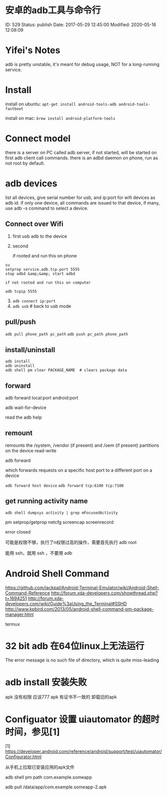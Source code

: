 # 安卓的adb工具与命令行


ID: 529
Status: publish
Date: 2017-05-29 12:45:00
Modified: 2020-05-16 12:08:09


# Yifei's Notes

adb is pretty unstable, it's meant for debug usage, NOT for a long-running service.


# Install

install on ubuntu: `apt-get install android-tools-adb android-tools-fastboot`

install on mac: `brew install android-platform-tools`


# Connect model


there is a server on PC called adb server, if not started, will be started on first adb client call commands. there is an adbd daemon on phone, run as not root by default.

# adb devices

list all devices, give serial number for usb, and ip:port for wifi devices as adb id. if only one device, all commands are issued to that device, if many, use adb -s <adb-id> command to select a device.

Connect over Wifi
------

1. first usb adb to the device
2. second

    if rooted and run this on phone

```
su
setprop service.adb.tcp.port 5555
stop adbd &amp;&amp; start adbd
```
    
    if not rooted and run this on computer
```
adb tcpip 5555
```

3. `adb connect ip:port`
4. `adb usb`  # back to usb mode

pull/push
------

`adb pull phone_path pc_path`
`adb push pc_path phone_path`

install/uninstall
------

```
adb install 
adb uninstall
adb shell pm clear PACKAGE_NAME  # clears package data
```

forward
------
adb forward local:port android:port

adb wait-for-device

read the adb help

remount
------
remounts the /system, /vendor (if present) and /oem (if present) partitions on the device read-write


adb forward

which forwards requests on a specific host port to a different port on a device

`adb forward host device`
`adb forward tcp:6100 tcp:7100`


get running activity name 
------

`adb shell dumpsys activity | grep mFocusedActivity`


pm
setprop/getprop
netcfg
screencap
screenrecord

error closed

可能是权限不够，执行了n权限过高的操作，需要首先执行 adb root

能用 ssh，就用 ssh ，不要用 adb

# Android Shell Command

https://github.com/jackpal/Android-Terminal-Emulator/wiki/Android-Shell-Command-Reference
http://forum.xda-developers.com/showthread.php?t=1694251 
http://forum.xda-developers.com/wiki/Guide%3aUsing_the_Terminal#SSHD
http://www.kpbird.com/2013/05/android-shell-command-pm-package-manager.html

termux

# 32 bit adb 在64位linux上无法运行

The error message is no such file of directory, which is quite miss-leading

# adb install 安装失败

apk 没有权限  应该777
apk 有证书不一致的 卸载旧的apk


# Configuator 设置 uiautomator 的超时时间，参见[1]

[1] https://developer.android.com/reference/android/support/test/uiautomator/Configurator.html


从手机上拉取已安装应用的apk文件

adb shell pm path com.example.someapp

adb pull /data/app/com.example.someapp-2.apk